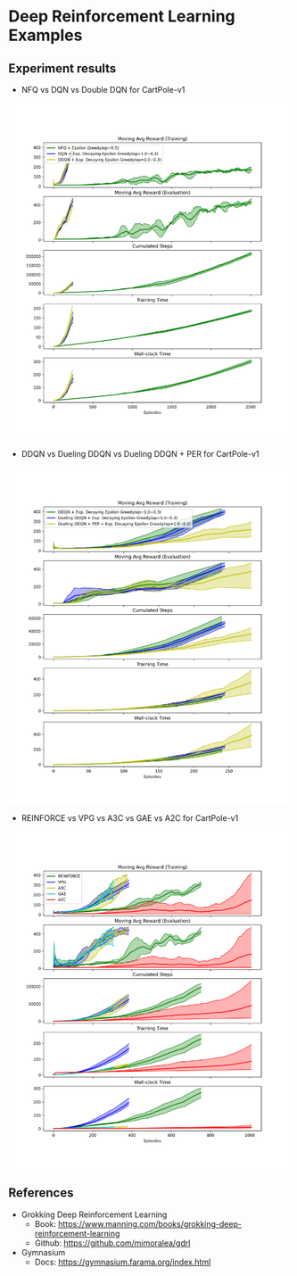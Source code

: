 # Deep Reinforcement Learning Examples

## Experiment results

* NFQ vs DQN  vs Double DQN for CartPole-v1

![plot_combined.png](results/plot_combined.png)

* DDQN vs Dueling DDQN vs Dueling DDQN + PER for CartPole-v1

![plot_3_combined.png](results/plot_3_combined.png)

* REINFORCE vs VPG vs A3C vs GAE vs A2C for CartPole-v1

![plot_4_combined.png](results/plot_4_combined.png)

## References

* Grokking Deep Reinforcement Learning
  * Book: https://www.manning.com/books/grokking-deep-reinforcement-learning
  * Github: https://github.com/mimoralea/gdrl
* Gymnasium
  * Docs: https://gymnasium.farama.org/index.html